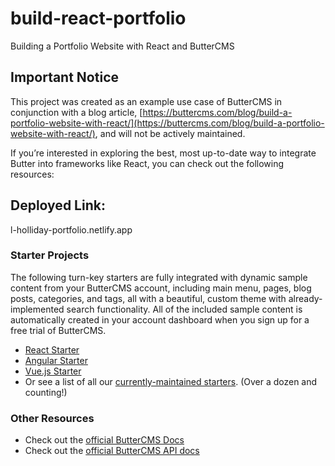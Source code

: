 # build-react-portfolio
Building a Portfolio Website with React and ButterCMS

## Important Notice
This project was created as an example use case of ButterCMS in conjunction with a blog article, [https://buttercms.com/blog/build-a-portfolio-website-with-react/](https://buttercms.com/blog/build-a-portfolio-website-with-react/), and will not be actively maintained. 

If you’re interested in exploring the best, most up-to-date way to integrate Butter into frameworks like React, you can check out the following resources:

## Deployed Link:

l-holliday-portfolio.netlify.app

### Starter Projects

The following turn-key starters are fully integrated with dynamic sample content from your ButterCMS account, including main menu, pages, blog posts, categories, and tags, all with a beautiful, custom theme with already-implemented search functionality. All of the included sample content is automatically created in your account dashboard when you sign up for a free trial of ButterCMS.
- [React Starter](https://buttercms.com/starters/react-starter-project/)
- [Angular Starter](https://buttercms.com/starters/angular-starter-project/)
- [Vue.js Starter](https://buttercms.com/starters/vuejs-starter-project/)
- Or see a list of all our [currently-maintained starters](https://buttercms.com/starters/). (Over a dozen and counting!)

### Other Resources
- Check out the [official ButterCMS Docs](https://buttercms.com/docs/)
- Check out the [official ButterCMS API docs](https://buttercms.com/docs/api/)


